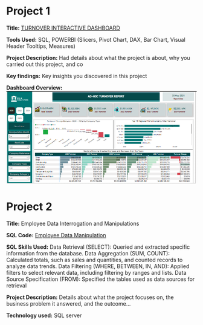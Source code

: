 # Project 1

**Title:** [TURNOVER INTERACTIVE DASHBOARD](https://github.com/Tola-Analyst-hub/github.io/blob/main/Shital%20Corporations%20Report.pbix)

**Tools Used:** SQL, POWERBI (Slicers, Pivot Chart, DAX, Bar Chart, Visual Header Tooltips, Measures)

**Project Description:** Had details about what the project is about, why you carried out this project, and co

**Key findings:** Key insights you discovered in this project

**Dashboard Overview:** 
![TURNOVER](Turnover.PNG)

# Project 2

**Title:** Employee Data Interrogation and Manipulations 

**SQL Code:**
[Employee Data Manipulation](https://github.com/Tola-Analyst-hub/github.io/blob/main/Employee.sql)

**SQL Skills Used:** 
Data Retrieval (SELECT): Queried and extracted specific information from the database.
Data Aggregation (SUM, COUNT): Calculated totals, such as sales and quantities, and counted records to analyze data trends.
Data Filtering (WHERE, BETWEEN, IN, AND): Applied filters to select relevant data, including filtering by ranges and lists.
Data Source Specification (FROM): Specified the tables used as data sources for retrieval

**Project Description:**
Details about what the project focuses on, the business problem it answered, and the outcome...

**Technology used:** SQL server
